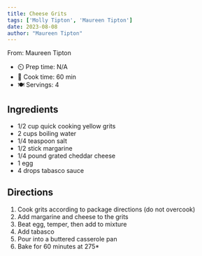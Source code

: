 ```yaml
---
title: Cheese Grits
tags: ['Molly Tipton', 'Maureen Tipton']
date: 2023-08-08
author: "Maureen Tipton"
---
```

From: Maureen Tipton

- ⏲️ Prep time: N/A
- 🍳 Cook time: 60 min
- 🍽️ Servings: 4

## Ingredients

- 1/2 cup quick cooking yellow grits
- 2 cups boiling water
- 1/4 teaspoon salt
- 1/2 stick margarine
- 1/4 pound grated cheddar cheese
- 1 egg
- 4 drops tabasco sauce

## Directions

1. Cook grits according to package directions (do not overcook)
2. Add margarine and cheese to the grits
3. Beat egg, temper, then add to mixture
4. Add tabasco
5. Pour into a buttered casserole pan
6. Bake for 60 minutes at 275*
